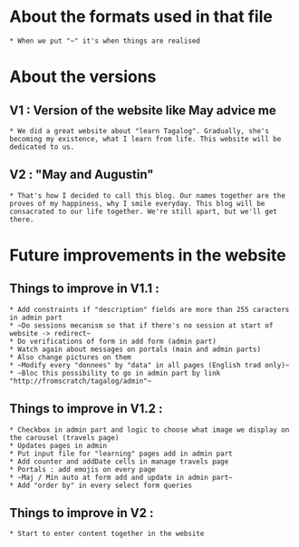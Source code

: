 # About the formats used in that file

    * When we put "~" it's when things are realised

# About the versions

## V1 : Version of the website like May advice me
    * We did a great website about "learn Tagalog". Gradually, she's becoming my existence, what I learn from life. This website will be dedicated to us.

## V2 : "May and Augustin"
    * That's how I decided to call this blog. Our names together are the proves of my happiness, why I smile everyday. This blog will be consacrated to our life together. We're still apart, but we'll get there.

# Future improvements in the website

## Things to improve in V1.1 :
    * Add constraints if "description" fields are more than 255 caracters in admin part
    * ~Do sessions mecanism so that if there's no session at start of website -> redirect~
    * Do verifications of form in add form (admin part)
    * Watch again about messages on portals (main and admin parts)
    * Also change pictures on them
    * ~Modify every "donnees" by "data" in all pages (English trad only)~
    * ~Bloc this possibility to go in admin part by link "http://fromscratch/tagalog/admin"~

## Things to improve in V1.2 :
    * Checkbox in admin part and logic to choose what image we display on the carousel (travels page)
    * Updates pages in admin
    * Put input file for "learning" pages add in admin part
    * Add counter and addDate cells in manage travels page
    * Portals : add emojis on every page
    * ~Maj / Min auto at form add and update in admin part~
    * Add "order by" in every select form queries

## Things to improve in V2 :
    * Start to enter content together in the website